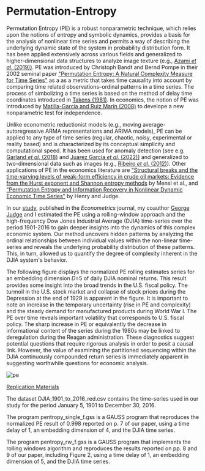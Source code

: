 # Permutation-Entropy

Permutation Entropy (PE) is a robust nonparametric technique, which relies upon the notions of entropy and symbolic dynamics, provides a basis for the analysis of nonlinear time series and permits a way of describing the underlying dynamic state of the system in probability distribution form. It has been applied extensively across various fields and generalized to higher-dimensional data structures to analyze image texture (e.g., [Azami *et al.* (2019))](https://doi.org/10.1016/j.image.2019.04.013). PE was introduced by Christoph Bandt and Bernd Pompe in their 2002 seminal paper ["Permutation Entropy: A Natural Complexity Measure for Time Series"](https://journals.aps.org/prl/abstract/10.1103/PhysRevLett.88.174102) as a as a metric that takes time causality into account by comparing time related observations–ordinal patterns in a time series. The process of simbolizing a time series is based on the method of delay time coordinates introduced in [Takens (1981)](https://link.springer.com/chapter/10.1007/BFb0091924). In economics, the notion of PE was introduced by [Matilla-García and Ruiz Marín (2008)](https://doi.org/10.1016/j.jeconom.2007.12.005) to develope a new nonparametric test for independence.

Unlike econometric reductionist models (e.g., moving average-autoregressive ARMA representations and ARIMA models), PE can be applied to any type of time series (regular, chaotic, noisy, experimental or reality based) and is characterized by its conceptual simplicity and computational speed. It has been used for anomaly detection (see e.g. [Garland *et al.* (2018)](https://www.mdpi.com/1099-4300/20/12/931) and [Juarez Garcia *et al.* (2022))](https://www.ece.ufl.edu/wp-content/uploads/sites/63/2022/05/Detecting-High-Risk-Anomalies-in-Aircraft-Dynamics-Through-Entropic-Analysis-of-Time-Series-Data.pdf) and generalized to two-dimensional data such as images (e.g., [Ribeiro *et al.* (2012)](https://journals.plos.org/plosone/article?id=10.1371/journal.pone.0040689)). Other applications of PE in the economics literature are ["Structural breaks and the time-varying levels of weak-form efficiency in crude oil markets: Evidence from the Hurst exponent and Shannon entropy methods](https://doi.org/10.1016/j.inteco.2014.10.001) by Mensi et al., and ["Permutation Entropy and Information Recovery in Nonlinear Dynamic Economic Time Series"](https://doi.org/10.3390/econometrics7010010) by Henry and Judge.

In our [study](https://doi.org/10.3390/econometrics7010010), published in the _Econometrics_ journal, my coauthor [George Judge](https://are.berkeley.edu/users/george-g-judge) and I estimated the PE using a rolling-window approach and the high-frequency Dow Jones Industrial Average (DJIA) time-series over the period 1901-2016 to gain deeper insights into the dynamics of this complex economic system. Our method uncovers hidden patterns by analyzing the ordinal relationships between individual values within the non-linear time-series and reveals the underlying probability distribution of these patterns. This, in turn, allowed us to quantify the degree of complexity inherent in the DJIA system's behavior. 

The following figure displays the normalized PE rolling estimates series for an embedding dimension 𝐷=5 of daily DJIA nominal returns. This result provides some insight into the broad trends in the U.S. fiscal policy. The turmoil in the U.S. stock market and collapse of stock prices during the Depression at the end of 1929 is apparent in the figure. It is important to note an increase in the temporary uncertainty (rise in PE and complexity) and the steady demand for manufactured products during World War I. The PE over time reveals important volatility that corresponds to U.S. fiscal policy. The sharp increase in PE or equivalently the decrease in informational content of the series during the 1980s may be linked to deregulation during the Reagan administration. These diagnostics suggest potential questions that require rigorous analysis in order to posit a causal link. However, the value of examining the partitioned sequencing within the DJIA continuously compounded return series is immediately apparent in suggesting worthwhile questions for economic analysis.

![pe](https://github.com/mhenryo/Permutation-Entropy/assets/8084654/702097e1-cb63-40ad-ac4b-65130162f7dc)








<ins>Replication Materials</ins>

The dataset DJIA_1901_to_2016_red.csv contains the time-series used in our study for the period January 5, 1901 to December 30, 2016.

The program pentropy_single_f.gss is a GAUSS program that reproduces the normalized PE result of 0.998 reported on p. 7 of our paper, using a time delay of 1, an embedding dimension of 4, and the DJIA time series. 

The program pentropy_rw_f.gss is a GAUSS program that implements the rolling windows algorithm and reproduces the results reported on pp. 8 and 9 of our paper, including Figure 2, using a time delay of 1, an embedding dimension of 5, and the DJIA time series. 

